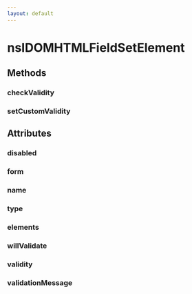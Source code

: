 ```yaml
---
layout: default
---
```


# nsIDOMHTMLFieldSetElement #

## Methods ##

### checkValidity ###

### setCustomValidity ###

## Attributes ##

### disabled ###

### form ###

### name ###

### type ###

### elements ###

### willValidate ###

### validity ###

### validationMessage ###
